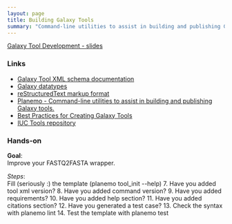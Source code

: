 ```yaml
---
layout: page
title: Building Galaxy Tools
summary: "Command-line utilities to assist in building and publishing Galaxy tools."
---
```




[Galaxy Tool Development - slides](https://galaxyproject.github.io/training-material//topics/dev/tutorials/tool-integration/slides.html#37)

### Links

* [Galaxy Tool XML schema documentation](https://docs.galaxyproject.org/en/latest/dev/schema.html)
* [Galaxy datatypes](https://github.com/galaxyproject/galaxy/blob/dev/config/datatypes_conf.xml.sample)
* [reStructuredText markup format](http://docutils.sourceforge.net/rst.html)
* [Planemo - Command-line utilities to assist in building and publishing Galaxy tools.](https://planemo.readthedocs.io/en/latest/)
* [Best Practices for Creating Galaxy Tools](http://planemo.readthedocs.io/en/latest/standards/docs/best_practices/tool_xml.html)
* [IUC Tools repository](https://github.com/galaxyproject/tools-iuc)

### Hands-on

**Goal**:  
Improve your FASTQ2FASTA wrapper.

*Steps*:  
Fill (seriously :) the template (planemo tool_init --help)
7. Have you added tool xml version?
8. Have you added command version?
9. Have you added requirements?
10. Have you added help section?
11. Have you added citations section?
12. Have you generated a test case?
13. Check the syntax with planemo lint
14. Test the template with planemo test
